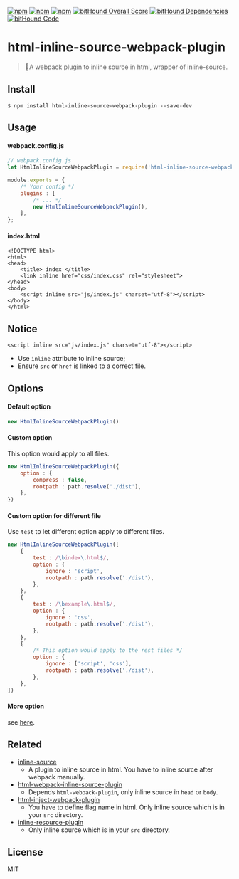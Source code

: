 [![npm](https://img.shields.io/npm/l/html-inline-source-webpack-plugin.svg?style=flat-square)](https://www.npmjs.org/package/html-inline-source-webpack-plugin)
[![npm](https://img.shields.io/npm/v/html-inline-source-webpack-plugin.svg?style=flat-square)](https://www.npmjs.org/package/html-inline-source-webpack-plugin)
[![npm](https://img.shields.io/npm/dm/html-inline-source-webpack-plugin.svg?style=flat-square)](https://www.npmjs.org/package/html-inline-source-webpack-plugin)
[![bitHound Overall Score](https://www.bithound.io/github/lixinliang/html-inline-source-webpack-plugin/badges/score.svg)](https://www.bithound.io/github/lixinliang/html-inline-source-webpack-plugin)
[![bitHound Dependencies](https://www.bithound.io/github/lixinliang/html-inline-source-webpack-plugin/badges/dependencies.svg)](https://www.bithound.io/github/lixinliang/html-inline-source-webpack-plugin/master/dependencies/npm)
[![bitHound Code](https://www.bithound.io/github/lixinliang/html-inline-source-webpack-plugin/badges/code.svg)](https://www.bithound.io/github/lixinliang/html-inline-source-webpack-plugin)


# html-inline-source-webpack-plugin

> 🔧A webpack plugin to inline source in html, wrapper of inline-source.

## Install

```shell
$ npm install html-inline-source-webpack-plugin --save-dev
```

## Usage

#### webpack.config.js

```js
// webpack.config.js
let HtmlInlineSourceWebpackPlugin = require('html-inline-source-webpack-plugin');

module.exports = {
    /* Your config */
    plugins : [
        /* ... */
        new HtmlInlineSourceWebpackPlugin(),
    ],
};
```

#### index.html
```
<!DOCTYPE html>
<html>
<head>
    <title> index </title>
    <link inline href="css/index.css" rel="stylesheet">
</head>
<body>
    <script inline src="js/index.js" charset="utf-8"></script>
</body>
</html>
```

## Notice

```
<script inline src="js/index.js" charset="utf-8"></script>
```

* Use `inline` attribute to inline source;
* Ensure `src` or `href` is linked to a correct file.

## Options

#### Default option

```js
new HtmlInlineSourceWebpackPlugin()
```

#### Custom option

This option would apply to all files.

```js
new HtmlInlineSourceWebpackPlugin({
    option : {
        compress : false,
        rootpath : path.resolve('./dist'),
    },
})
```

#### Custom option for different file

Use `test` to let different option apply to different files.

```js
new HtmlInlineSourceWebpackPlugin([
    {
        test : /\bindex\.html$/,
        option : {
            ignore : 'script',
            rootpath : path.resolve('./dist'),
        },
    },
    {
        test : /\bexample\.html$/,
        option : {
            ignore : 'css',
            rootpath : path.resolve('./dist'),
        },
    },
    {
        /* This option would apply to the rest files */
        option : {
            ignore : ['script', 'css'],
            rootpath : path.resolve('./dist'),
        },
    },
])
```

#### More option

see [here](https://github.com/popeindustries/inline-source#usage).

## Related

* [inline-source](https://www.npmjs.com/package/inline-source)
    * A plugin to inline source in html. You have to inline source after webpack manually.
* [html-webpack-inline-source-plugin](https://www.npmjs.com/package/html-webpack-inline-source-plugin)
    * Depends `html-webpack-plugin`, only inline source in `head` or `body`.
* [html-inject-webpack-plugin](https://www.npmjs.com/package/html-inject-webpack-plugin)
    * You have to define flag name in html. Only inline source which is in your `src` directory.
* [inline-resource-plugin](https://www.npmjs.com/package/inline-resource-plugin)
    * Only inline source which is in your `src` directory.

## License

MIT
